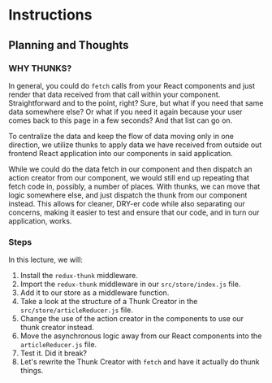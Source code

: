 # Instructions

## Planning and Thoughts

### WHY THUNKS?

In general, you could do `fetch` calls from your React components and just
render that data received from that call within your component. Straightforward
and to the point, right? Sure, but what if you need that same data somewhere
else? Or what if you need it again because your user comes back to this page in
a few seconds? And that list can go on.

To centralize the data and keep the flow of data moving only in one direction,
we utilize thunks to apply data we have received from outside out frontend React
application into our components in said application.

While we could do the data fetch in our component and then dispatch an action
creator from our component, we would still end up repeating that fetch code in,
possibly, a number of places. With thunks, we can move that logic somewhere
else, and just dispatch the thunk from our component instead. This allows for
cleaner, DRY-er code while also separating our concerns, making it easier to
test and ensure that our code, and in turn our application, works.

### Steps

In this lecture, we will:

1. Install the `redux-thunk` middleware.
2. Import the `redux-thunk` middleware in our `src/store/index.js` file.
3. Add it to our store as a middleware function.
4. Take a look at the structure of a Thunk Creator in the
   `src/store/articleReducer.js` file.
5. Change the use of the action creator in the components to use our thunk
   creator instead.
6. Move the asynchronous logic away from our React components into the
   `articleReducer.js` file.
7. Test it. Did it break?
8. Let's rewrite the Thunk Creator with `fetch` and have it actually do thunk
   things.
